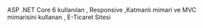 ASP .NET Core 6 kullanılan , Responsive ,Katmanlı mimari ve MVC mimarisini kullanan , E-Ticaret Sitesi
